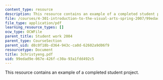 ```yaml
---
content_type: resource
description: This resource contains an example of a completed student project.
file: /courses/4-301-introduction-to-the-visual-arts-spring-2007/99edad9e067e426fc30a93a1fdd492c5_3christyeng.pdf
file_type: application/pdf
learning_resource_types: []
ocw_type: OCWFile
parent_title: Student work 2004
parent_type: CourseSection
parent_uid: d8c0f18b-d364-943c-ca0d-62602a9d06f9
resourcetype: Document
title: 3christyeng.pdf
uid: 99edad9e-067e-426f-c30a-93a1fdd492c5
---
```

This resource contains an example of a completed student project.